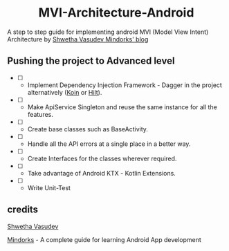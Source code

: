 <h1 align="center">MVI-Architecture-Android</h1>

A step to step guide for implementing android MVI (Model View Intent) Architecture by [Shwetha Vasudev Mindorks' blog](https://blog.mindorks.com/mvi-architecture-android-tutorial-for-beginners-step-by-step-guide)

## Pushing the project to Advanced level
* [ ] - Implement Dependency Injection Framework - Dagger in the project alternatively ([Koin](https://insert-koin.io/) or [Hilt](https://developer.android.com/training/dependency-injection/hilt-android)).
* [ ] - Make ApiService Singleton and reuse the same instance for all the features.
* [ ] - Create base classes such as BaseActivity.
* [ ] - Handle all the API errors at a single place in a better way.
* [ ] - Create Interfaces for the classes wherever required.
* [ ] - Take advantage of Android KTX - Kotlin Extensions.
* [ ] - Write Unit-Test


## credits
[Shwetha Vasudev](https://blog.mindorks.com/user/profile/id/17597)

[Mindorks](https://mindorks.com/) - A complete guide for learning Android App development
